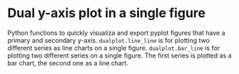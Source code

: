 # Dual y-axis plot in a single figure
Python functions to quickly visualiza and export pyplot figures that have a primary and secondary y-axis.
`dualplot.line_line` is for plotting two different series as line charts on a single figure.
`dualplot.bar_line` is for plotting two different series on a single figure. The first series is plotted as a bar chart, the second one as a line chart.

